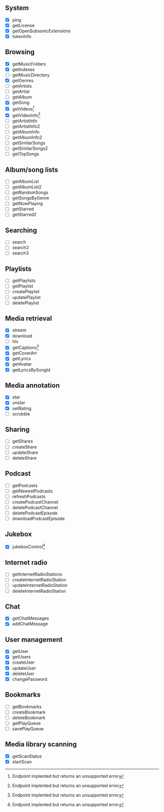 ## System
- [x] ping
- [x] getLicense
- [x] getOpenSubsonicExtensions
- [x] tokenInfo
## Browsing
- [x] getMusicFolders
- [x] getIndexes
- [ ] getMusicDirectory
- [x] getGenres
- [ ] getArtists
- [ ] getArtist
- [ ] getAlbum
- [x] getSong
- [x] getVideos[^1]
- [x] getVideoInfo[^1]
- [ ] getArtistInfo
- [ ] getArtistInfo2
- [ ] getAlbumInfo
- [ ] getAlbumInfo2
- [ ] getSimilarSongs
- [ ] getSimilarSongs2
- [ ] getTopSongs
## Album/song lists
- [ ] getAlbumList
- [ ] getAlbumList2
- [ ] getRandomSongs
- [ ] getSongsByGenre
- [ ] getNowPlaying
- [ ] getStarred
- [ ] getStarred2
## Searching
- [ ] search
- [ ] search2
- [ ] search3
## Playlists
- [ ] getPlaylists
- [ ] getPlaylist
- [ ] createPlaylist
- [ ] updatePlaylist
- [ ] deletePlaylist
## Media retrieval
- [x] stream
- [x] download
- [ ] hls
- [x] getCaptions[^1]
- [x] getCoverArt
- [x] getLyrics
- [x] getAvatar
- [x] getLyricsBySongId
## Media annotation
- [x] star
- [x] unstar
- [x] setRating
- [ ] scrobble
## Sharing
- [ ] getShares
- [ ] createShare
- [ ] updateShare
- [ ] deleteShare
## Podcast
- [ ] getPodcasts
- [ ] getNewestPodcasts
- [ ] refreshPodcasts
- [ ] createPodcastChannel
- [ ] deletePodcastChannel
- [ ] deletePodcastEpisode
- [ ] downloadPodcastEpisode
## Jukebox
- [x] jukeboxControl[^1]
## Internet radio
- [ ] getInternetRadioStations
- [ ] createInternetRadioStation
- [ ] updateInternetRadioStation
- [ ] deleteInternetRadioStation
## Chat
- [x] getChatMessages
- [x] addChatMessage
## User management
- [x] getUser
- [x] getUsers
- [x] createUser
- [x] updateUser
- [x] deleteUser
- [x] changePassword
## Bookmarks
- [ ] getBookmarks
- [ ] createBookmark
- [ ] deleteBookmark
- [ ] getPlayQueue
- [ ] savePlayQueue
## Media library scanning
- [x] getScanStatus
- [x] startScan

[^1]: Endpoint implented but returns an unsupported error